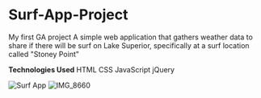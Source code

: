 # Surf-App-Project
My first GA project
A simple web application that gathers weather data to share if there will be surf on Lake Superior, specifically at a surf location called "Stoney Point"

**Technologies Used**
HTML
CSS
JavaScript
jQuery

![Surf App](https://user-images.githubusercontent.com/94858532/145690300-4da87961-0343-4ee6-bfe8-fb91815bbe2e.png)
![IMG_8660](https://user-images.githubusercontent.com/94858532/145692776-08f8d295-74f8-4571-aa36-b5b7f1e7d164.JPG)
